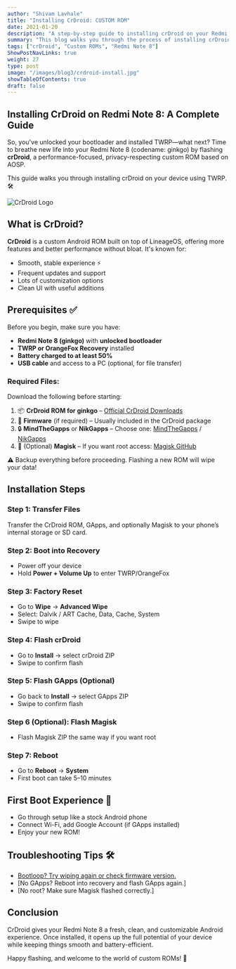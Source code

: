 ```yaml
---
author: "Shivam Lavhale"
title: "Installing CrDroid: CUSTOM ROM"
date: 2021-01-20
description: "A step-by-step guide to installing crDroid on your Redmi Note 8 using TWRP. Includes prerequisites, downloads, and flashing instructions."
summary: "This blog walks you through the process of installing crDroid on the Redmi Note 8 (codename: ginkgo), covering everything from prerequisites to first boot setup."
tags: ["crDroid", "Custom ROMs", "Redmi Note 8"]
ShowPostNavLinks: true
weight: 27
type: post
image: "/images/blog3/crdroid-install.jpg"
showTableOfContents: true
draft: false
---
```


Installing CrDroid on Redmi Note 8: A Complete Guide
---
So, you've unlocked your bootloader and installed TWRP—what next? Time to breathe new life into your Redmi Note 8 (codename: ginkgo) by flashing **crDroid**, a performance-focused, privacy-respecting custom ROM based on AOSP.

This guide walks you through installing crDroid on your device using TWRP. 🛠️

![CrDroid Logo](/images/blog3/crdroid-install.jpg "crDroid")

What is CrDroid?
---
**CrDroid** is a custom Android ROM built on top of LineageOS, offering more features and better performance without bloat. It's known for:

- Smooth, stable experience ⚡
- Frequent updates and support
- Lots of customization options
- Clean UI with useful additions

Prerequisites ✅
---
Before you begin, make sure you have:

- **Redmi Note 8 (ginkgo)** with **unlocked bootloader**
- **TWRP or OrangeFox Recovery** installed
- **Battery charged to at least 50%**
- **USB cable** and access to a PC (optional, for file transfer)

### Required Files:
Download the following before starting:

1. 📦 **CrDroid ROM for ginkgo** – [Official CrDroid Downloads](https://crdroid.net/ginkgo)
2. 🔧 **Firmware** (if required) – Usually included in the CrDroid package
3. 🔒 **MindTheGapps** or **NikGapps** – Choose one: [MindTheGapps](https://mindthegapps.org/) / [NikGapps](https://nikgapps.com/)
4. 🧩 (Optional) **Magisk** – If you want root access: [Magisk GitHub](https://github.com/topjohnwu/Magisk)

⚠️ Backup everything before proceeding. Flashing a new ROM will wipe your data!

Installation Steps
---

### Step 1: Transfer Files
Transfer the CrDroid ROM, GApps, and optionally Magisk to your phone’s internal storage or SD card.

### Step 2: Boot into Recovery
- Power off your device
- Hold **Power + Volume Up** to enter TWRP/OrangeFox

### Step 3: Factory Reset
- Go to **Wipe** → **Advanced Wipe**
- Select: Dalvik / ART Cache, Data, Cache, System
- Swipe to wipe

### Step 4: Flash crDroid
- Go to **Install** → select crDroid ZIP
- Swipe to confirm flash

### Step 5: Flash GApps (Optional)
- Go back to **Install** → select GApps ZIP
- Swipe to confirm flash

### Step 6 (Optional): Flash Magisk
- Flash Magisk ZIP the same way if you want root

### Step 7: Reboot
- Go to **Reboot** → **System**
- First boot can take 5–10 minutes

First Boot Experience 🎉
---
- Go through setup like a stock Android phone
- Connect Wi-Fi, add Google Account (if GApps installed)
- Enjoy your new ROM!

Troubleshooting Tips 🛠️
---
- [Bootloop? Try wiping again or check firmware version.](https://miuirom.org/updates/xiaomi-bootloop)
- [No GApps? Reboot into recovery and flash GApps again.]
- [No root? Make sure Magisk flashed correctly.]

Conclusion
---
CrDroid gives your Redmi Note 8 a fresh, clean, and customizable Android experience. Once installed, it opens up the full potential of your device while keeping things smooth and battery-efficient.

Happy flashing, and welcome to the world of custom ROMs! 🚀

